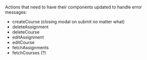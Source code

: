 Actions that need to have their components updated to handle error messages:
  - createCourse (closing modal on submit no matter what)
  - deleteAssignment
  - deleteCourse
  - editAssignment
  - editCourse
  - fetchAssignments
  - fetchCourses (?)
  